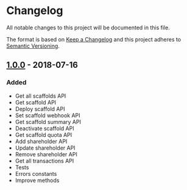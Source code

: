 # Changelog
All notable changes to this project will be documented in this file.

The format is based on [Keep a Changelog](http://keepachangelog.com/en/1.0.0/)
and this project adheres to [Semantic Versioning](http://semver.org/spec/v2.0.0.html).

## [1.0.0] - 2018-07-16
### Added
- Get all scaffolds API
- Get scaffold API
- Deploy scaffold API
- Set scaffold webhook API
- Get scaffold summary API
- Deactivate scaffold API
- Get scaffold quota API
- Add shareholder API
- Update shareholder API
- Remove shareholder API
- Get all transactions API
- Tests
- Errors constants
- Improve methods

[Unreleased]: https://github.com/OpenFuturePlatform/open-api-js-sdk/compare/master...sprint
[1.0.0]: https://github.com/OpenFuturePlatform/open-api-js-sdk/compare/x...v1.0.0